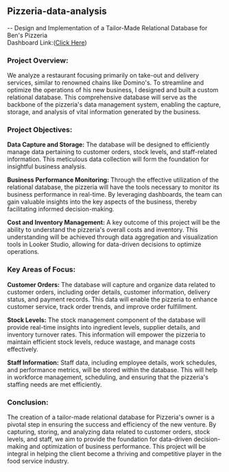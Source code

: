 ## Pizzeria-data-analysis
-- Design and Implementation of a Tailor-Made Relational Database for Ben's Pizzeria <br>
Dashboard Link:([Click Here](https://lookerstudio.google.com/reporting/c39377fd-05e2-4fcb-8eb2-5502bea67d3f))

### Project Overview:

We analyze a restaurant focusing primarily on take-out and delivery services, similar to renowned chains like Domino's. To streamline and optimize the operations of his new business, I designed and built a custom relational database. This comprehensive database will serve as the backbone of the pizzeria's data management system, enabling the capture, storage, and analysis of vital information generated by the business.

### Project Objectives:

**Data Capture and Storage:** The database will be designed to efficiently manage data pertaining to customer orders, stock levels, and staff-related information. This meticulous data collection will form the foundation for insightful business analysis.

**Business Performance Monitoring:** Through the effective utilization of the relational database, the pizzeria will have the tools necessary to monitor its business performance in real-time. By leveraging dashboards, the team can gain valuable insights into the key aspects of the business, thereby facilitating informed decision-making.

**Cost and Inventory Management:** A key outcome of this project will be the ability to understand the pizzeria's overall costs and inventory. This understanding will be achieved through data aggregation and visualization tools in Looker Studio, allowing for data-driven decisions to optimize operations.

### Key Areas of Focus:

**Customer Orders:** The database will capture and organize data related to customer orders, including order details, customer information, delivery status, and payment records. This data will enable the pizzeria to enhance customer service, track order trends, and improve order fulfillment.

**Stock Levels:** The stock management component of the database will provide real-time insights into ingredient levels, supplier details, and inventory turnover rates. This information will empower the pizzeria to maintain efficient stock levels, reduce wastage, and manage costs effectively.

**Staff Information:** Staff data, including employee details, work schedules, and performance metrics, will be stored within the database. This will help in workforce management, scheduling, and ensuring that the pizzeria's staffing needs are met efficiently.

### Conclusion:

The creation of a tailor-made relational database for Pizzeria's owner is a pivotal step in ensuring the success and efficiency of the new venture. By capturing, storing, and analyzing data related to customer orders, stock levels, and staff, we aim to provide the foundation for data-driven decision-making and optimization of business performance. This project will be integral in helping the client become a thriving and competitive player in the food service industry.

